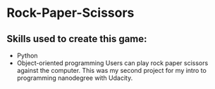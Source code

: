 # Rock-Paper-Scissors
## Skills used to create this game:
* Python 
* Object-oriented programming
Users can play rock paper scissors against the computer. 
This was my second project for my intro to programming nanodegree with Udacity.
